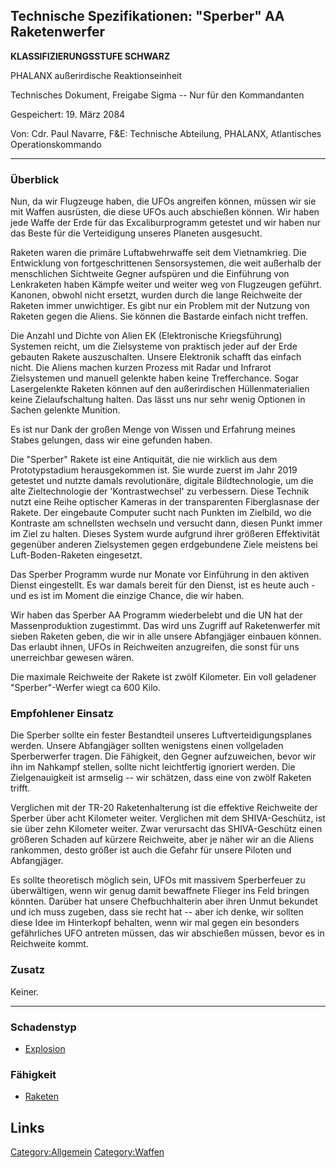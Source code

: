 ## Technische Spezifikationen: "Sperber" AA Raketenwerfer

**KLASSIFIZIERUNGSSTUFE SCHWARZ**

PHALANX außerirdische Reaktionseinheit

Technisches Dokument, Freigabe Sigma -- Nur für den Kommandanten

Gespeichert: 19. März 2084

Von: Cdr. Paul Navarre, F&E: Technische Abteilung, PHALANX, Atlantisches
Operationskommando

------------------------------------------------------------------------

### Überblick

Nun, da wir Flugzeuge haben, die UFOs angreifen können, müssen wir sie
mit Waffen ausrüsten, die diese UFOs auch abschießen können. Wir haben
jede Waffe der Erde für das Excaliburprogramm getestet und wir haben nur
das Beste für die Verteidigung unseres Planeten ausgesucht.

Raketen waren die primäre Luftabwehrwaffe seit dem Vietnamkrieg. Die
Entwicklung von fortgeschrittenen Sensorsystemen, die weit außerhalb der
menschlichen Sichtweite Gegner aufspüren und die Einführung von
Lenkraketen haben Kämpfe weiter und weiter weg von Flugzeugen geführt.
Kanonen, obwohl nicht ersetzt, wurden durch die lange Reichweite der
Raketen immer unwichtiger. Es gibt nur ein Problem mit der Nutzung von
Raketen gegen die Aliens. Sie können die Bastarde einfach nicht treffen.

Die Anzahl und Dichte von Alien EK (Elektronische Kriegsführung)
Systemen reicht, um die Zielsysteme von praktisch jeder auf der Erde
gebauten Rakete auszuschalten. Unsere Elektronik schafft das einfach
nicht. Die Aliens machen kurzen Prozess mit Radar und Infrarot
Zielsystemen und manuell gelenkte haben keine Trefferchance. Sogar
Lasergelenkte Raketen können auf den außerirdischen Hüllenmaterialien
keine Zielaufschaltung halten. Das lässt uns nur sehr wenig Optionen in
Sachen gelenkte Munition.

Es ist nur Dank der großen Menge von Wissen und Erfahrung meines Stabes
gelungen, dass wir eine gefunden haben.

Die "Sperber" Rakete ist eine Antiquität, die nie wirklich aus dem
Prototypstadium herausgekommen ist. Sie wurde zuerst im Jahr 2019
getestet und nutzte damals revolutionäre, digitale Bildtechnologie, um
die alte Zieltechnologie der 'Kontrastwechsel' zu verbessern. Diese
Technik nutzt eine Reihe optischer Kameras in der transparenten
Fiberglasnase der Rakete. Der eingebaute Computer sucht nach Punkten im
Zielbild, wo die Kontraste am schnellsten wechseln und versucht dann,
diesen Punkt immer im Ziel zu halten. Dieses System wurde aufgrund ihrer
größeren Effektivität gegenüber anderen Zielsystemen gegen erdgebundene
Ziele meistens bei Luft-Boden-Raketen eingesetzt.

Das Sperber Programm wurde nur Monate vor Einführung in den aktiven
Dienst eingestellt. Es war damals bereit für den Dienst, ist es heute
auch - und es ist im Moment die einzige Chance, die wir haben.

Wir haben das Sperber AA Programm wiederbelebt und die UN hat der
Massenproduktion zugestimmt. Das wird uns Zugriff auf Raketenwerfer mit
sieben Raketen geben, die wir in alle unsere Abfangjäger einbauen
können. Das erlaubt ihnen, UFOs in Reichweiten anzugreifen, die sonst
für uns unerreichbar gewesen wären.

Die maximale Reichweite der Rakete ist zwölf Kilometer. Ein voll
geladener "Sperber"-Werfer wiegt ca 600 Kilo.

### Empfohlener Einsatz

Die Sperber sollte ein fester Bestandteil unseres
Luftverteidigungsplanes werden. Unsere Abfangjäger sollten wenigstens
einen vollgeladen Sperberwerfer tragen. Die Fähigkeit, den Gegner
aufzuweichen, bevor wir ihn im Nahkampf stellen, sollte nicht
leichtfertig ignoriert werden. Die Zielgenauigkeit ist armselig -- wir
schätzen, dass eine von zwölf Raketen trifft.

Verglichen mit der TR-20 Raketenhalterung ist die effektive Reichweite
der Sperber über acht Kilometer weiter. Verglichen mit dem
SHIVA-Geschütz, ist sie über zehn Kilometer weiter. Zwar verursacht das
SHIVA-Geschütz einen größeren Schaden auf kürzere Reichweite, aber je
näher wir an die Aliens rankommen, desto größer ist auch die Gefahr für
unsere Piloten und Abfangjäger.

Es sollte theoretisch möglich sein, UFOs mit massivem Sperberfeuer zu
überwältigen, wenn wir genug damit bewaffnete Flieger ins Feld bringen
könnten. Darüber hat unsere Chefbuchhalterin aber ihren Unmut bekundet
und ich muss zugeben, dass sie recht hat -- aber ich denke, wir sollten
diese Idee im Hinterkopf behalten, wenn wir mal gegen ein besonders
gefährliches UFO antreten müssen, das wir abschießen müssen, bevor es in
Reichweite kommt.

### Zusatz

Keiner.

------------------------------------------------------------------------

### Schadenstyp

- [Explosion](Schaden/Explosion "wikilink")

### Fähigkeit

- [Raketen](Fähigkeiten/Raketen "wikilink")

## Links

[Category:Allgemein](Category:Allgemein "wikilink")
[Category:Waffen](Category:Waffen "wikilink")